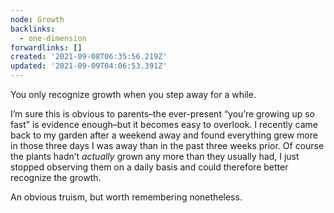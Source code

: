 ```yaml
---
node: Growth
backlinks:
  - one-dimension
forwardlinks: []
created: '2021-09-08T06:35:56.219Z'
updated: '2021-09-09T04:06:53.391Z'
---
```


You only recognize growth when you step away for a while.

I’m sure this is obvious to parents–the ever-present “you’re growing up so fast” is evidence enough–but it becomes easy to overlook. I recently came back to my garden after a weekend away and found everything grew more in those three days I was away than in the past three weeks prior. Of course the plants hadn’t _actually_ grown any more than they usually had, I just stopped observing them on a daily basis and could therefore better recognize the growth.

An obvious truism, but worth remembering nonetheless.

